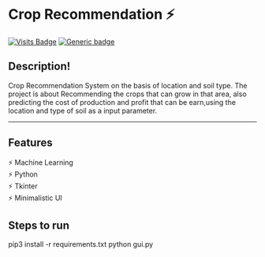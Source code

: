 # Crop Recommendation ⚡️

[![Visits Badge](https://badges.pufler.dev/visits/NarutoOp/Crop-Recommendation)](https://badges.pufler.dev/visits/NarutoOp/Crop-Recommendation) [![Generic badge](https://img.shields.io/badge/Arpit-Gupta-1abc9c.svg)](https://github.com/NarutoOp)

## Description!

Crop Recommendation System on the basis of location and soil type. The project is about Recommending the crops that can grow in that area, also predicting the cost of production and profit that can be earn,using the location and type of soil as a input parameter.

---

## Features

⚡️ Machine Learning\
⚡️ Python\
⚡️ Tkinter\
⚡️ Minimalistic UI

## Steps to run
  pip3 install -r requirements.txt
  python gui.py
